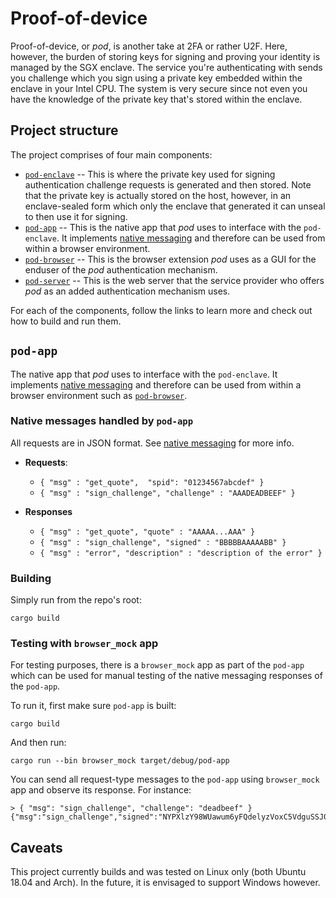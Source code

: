 # Proof-of-device

Proof-of-device, or _pod_, is another take at 2FA or rather U2F. Here, however, the burden of storing
keys for signing and proving your identity is managed by the SGX enclave. The service you're
authenticating with sends you challenge which you sign using a private key embedded within the
enclave in your Intel CPU. The system is very secure since not even you have the knowledge of
the private key that's stored within the enclave.

## Project structure

The project comprises of four main components:
* [`pod-enclave`] -- This is where the private key used for signing authentication challenge requests
                     is generated and then stored. Note that the private key is actually stored on the
                     host, however, in an enclave-sealed form which only the enclave that generated it
                     can unseal to then use it for signing.
* [`pod-app`] -- This is the native app that _pod_ uses to interface with the `pod-enclave`. It implements
                 [native messaging] and therefore can be used from within a browser environment.
* [`pod-browser`] -- This is the browser extension _pod_ uses as a GUI for the enduser of the _pod_
                     authentication mechanism.
* [`pod-server`] -- This is the web server that the service provider who offers _pod_ as an added authentication
                    mechanism uses.

[`pod-enclave`]: https://github.com/golemfactory/ProofOfDevice/tree/master/crates/c-api/pod-enclave
[`pod-app`]: #pod-app
[`pod-browser`]: https://github.com/golemfactory/ProofOfDevice
[`pod-server`]: https://github.com/golemfactory/ProofOfDevice/tree/master/crates/server

For each of the components, follow the links to learn more and check out how to build and run them.

## `pod-app`

The native app that _pod_ uses to interface with the `pod-enclave`. It implements [native messaging] and
therefore can be used from within a browser environment such as [`pod-browser`].

### Native messages handled by `pod-app`

All requests are in JSON format. See [native messaging] for more info.

* **Requests**:
  - `{ "msg" : "get_quote",  "spid": "01234567abcdef" }`
  - `{ "msg" : "sign_challenge", "challenge" : "AAADEADBEEF" }`

* **Responses**
  - `{ "msg" : "get_quote", "quote" : "AAAAA...AAA" }`
  - `{ "msg" : "sign_challenge", "signed" : "BBBBBAAAAABB" }`
  - `{ "msg" : "error", "description" : "description of the error" }`

### Building

Simply run from the repo's root:

```
cargo build
```

### Testing with `browser_mock` app

For testing purposes, there is a `browser_mock` app as part of the `pod-app` which can be used for
manual testing of the native messaging responses of the `pod-app`.

To run it, first make sure `pod-app` is built:

```
cargo build
```

And then run:

```
cargo run --bin browser_mock target/debug/pod-app
```

You can send all request-type messages to the `pod-app` using `browser_mock` app and observe its
response. For instance:

```
> { "msg": "sign_challenge", "challenge": "deadbeef" }
{"msg":"sign_challenge","signed":"NYPXlzY98WUawum6yFQdelyzVoxC5VdguSSJ022ZJYyFc1W0DmZjnXP6t5t/gVwnckigP5u44yKmi7bIimiRBw=="}
```

[native messaging]: https://developer.mozilla.org/en-US/docs/Mozilla/Add-ons/WebExtensions/Native_messaging#Closing_the_native_app

## Caveats

This project currently builds and was tested on Linux only (both Ubuntu 18.04 and Arch). In the future, it is envisaged
to support Windows however.

